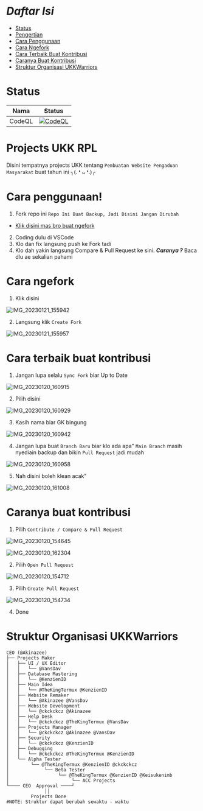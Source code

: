 # *Daftar Isi*
- [Status](https://github.com/UKKWariors/Website-Pengaduan-Masyarakat/blob/main/README.md#status)
- [Pengertian](https://github.com/UKKWariors/Website-Pengaduan-Masyarakat/blob/main/README.md#projects-ukk-rpl)
- [Cara Penggunaan](https://github.com/UKKWariors/Website-Pengaduan-Masyarakat/blob/main/README.md#cara-penggunaan)
- [Cara Ngefork](https://github.com/UKKWariors/Website-Pengaduan-Masyarakat/blob/main/README.md#cara-ngefork)
- [Cara Terbaik Buat Kontribusi](https://github.com/UKKWariors/Website-Pengaduan-Masyarakat/blob/main/README.md#cara-terbaik-buat-kontribusi)
- [Caranya Buat Kontribusi](https://github.com/UKKWariors/Website-Pengaduan-Masyarakat/blob/main/README.md#caranya-buat-kontribusi)
- [Struktur Organisasi UKKWarriors](https://github.com/UKKWariors/Website-Pengaduan-Masyarakat/blob/main/README.md#struktur-organisasi-ukkwarriors)

# Status
| Nama | Status |
| --- | --- |
| CodeQL | [![CodeQL](https://github.com/UKKWariors/Website-Pengaduan-Masyarakat/actions/workflows/codeql.yml/badge.svg)](https://github.com/UKKWariors/Website-Pengaduan-Masyarakat/actions/workflows/codeql.yml) |

# Projects UKK RPL
Disini tempatnya projects UKK tentang `Pembuatan Website Pengaduan Masyarakat` buat tahun ini ╮⁠(⁠.⁠ ⁠❛⁠ ⁠ᴗ⁠ ⁠❛⁠.⁠)⁠╭

# Cara penggunaan!
1. Fork repo ini `Repo Ini Buat Backup, Jadi Disini Jangan Dirubah`
- [Klik disini mas bro buat ngefork](https://github.com/UKKWariors/Website-Pengaduan-Masyarakat/fork)
2. Coding dulu di VSCode
3. Klo dan fix langsung push ke Fork tadi
4. Klo dah yakin langsung Compare & Pull Request ke sini. ***Caranya ?*** Baca dlu ae sekalian pahami 

# Cara ngefork
1. Klik disini

![IMG_20230121_155942](https://user-images.githubusercontent.com/50316075/213859977-adf7bc4a-db62-4a01-943d-6e5bd41dcc19.jpg)

2. Langsung klik `Create Fork`

![IMG_20230121_155957](https://user-images.githubusercontent.com/50316075/213859971-46b7bb88-9aab-4680-a896-a16c4d060e9f.jpg)


# Cara terbaik buat kontribusi
1. Jangan lupa selalu `Sync Fork` biar Up to Date

![IMG_20230120_160915](https://user-images.githubusercontent.com/50316075/213658075-0bcf28d9-8a31-4a97-bfdb-4d67b2ca9855.jpg)

2. Pilih disini

![IMG_20230120_160929](https://user-images.githubusercontent.com/50316075/213658087-eca8d5e0-8375-4b5d-8f9c-7025f3aa950c.jpg)

3. Kasih nama biar GK bingung

![IMG_20230120_160942](https://user-images.githubusercontent.com/50316075/213658097-e468cc3c-dad6-46d7-9ca8-1620cfdd90bf.jpg)

4. Jangan lupa buat `Branch Baru` biar klo ada apa" `Main Branch` masih nyediain backup dan bikin `Pull Request` jadi mudah

![IMG_20230120_160958](https://user-images.githubusercontent.com/50316075/213658102-64f4581f-0b90-42e8-a612-3078e389f208.jpg)

5. Nah disini boleh klean acak"

![IMG_20230120_161008](https://user-images.githubusercontent.com/50316075/213658107-4b778e5a-b97d-4cdc-93bd-48384cfa618a.jpg)


# Caranya buat kontribusi 
1. Pilih `Contribute / Compare & Pull Request`

![IMG_20230120_154645](https://user-images.githubusercontent.com/50316075/213654461-aed01793-d706-4b8e-9f67-c39551d2355a.jpg)

![IMG_20230120_162304](https://user-images.githubusercontent.com/50316075/213660483-8863fd56-2980-4285-966d-70075d4e87f9.jpg)

2. Pilih `Open Pull Request`

![IMG_20230120_154712](https://user-images.githubusercontent.com/50316075/213654474-c825daa1-845a-4c01-aa1c-ce1eca547c87.jpg)

3. Pilih `Create Pull Request`

![IMG_20230120_154734](https://user-images.githubusercontent.com/50316075/213654481-19879235-c4db-408b-b8d9-62365623e2ce.jpg)

4. Done

# Struktur Organisasi UKKWarriors

```console
CEO (@Akinazee)
├── Projects Maker
│   ├── UI / UX Editor
│   │   └── @VansDav
│   ├── Database Mastering
│   │   └── @KenzienID
│   ├── Main Idea
│   │   └── @TheKingTermux @KenzienID
│   ├── Website Remaker
│   │   └── @Akinazee @VansDav
│   ├── Website Development 
│   │   └── @ckckckcz @Akinazee
│   ├── Help Desk
│   │   └── @ckckckcz @TheKingTermux @VansDav
│   ├── Projects Manager 
│   │   └── @ckckckcz @Akinazee @VansDav
│   ├── Security
│   │   └── @ckckckcz @KenzienID 
│   ├── Debugging
│   │   └── @ckckckcz @TheKingTermux @KenzienID
│   └── Alpha Tester 
│        └── @TheKingTermux @KenzienID @ckckckcz
│             └── Beta Tester 
│                  └── @TheKingTermux @KenzienID @Keisukenimb
│                       └── ACC Projects                           
└──── CEO  Approval ────┘
              ││
         Projects Done
#NOTE: Struktur dapat berubah sewaktu - waktu 
```
